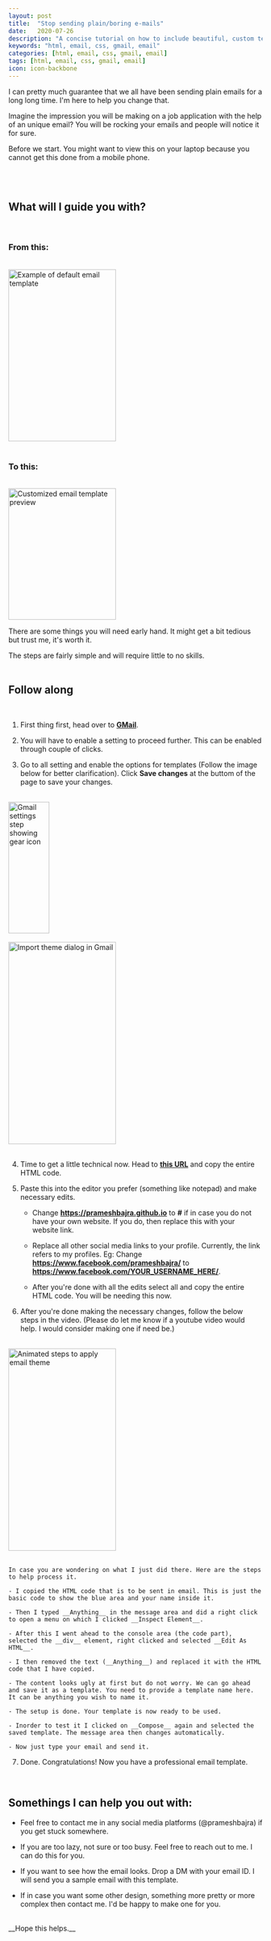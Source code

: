 ```yaml
---
layout: post
title:  "Stop sending plain/boring e-mails"
date:   2020-07-26
description: "A concise tutorial on how to include beautiful, custom templates to you personal email/gmail."
keywords: "html, email, css, gmail, email"
categories: [html, email, css, gmail, email]
tags: [html, email, css, gmail, email]
icon: icon-backbone
---
```


I can pretty much guarantee that we all have been sending plain emails for a long long time. I'm here to help you change that.

Imagine the impression you will be making on a job application with the help of an unique email? You will be rocking your emails and 
people will notice it for sure.

Before we start. You might want to view this on your laptop because you cannot get this done from a mobile phone.

<br><br>
<h2>What will I guide you with?</h2>
<br>
<h3>From this:</h3>
<br>
<img src="/static/assets/img/blog/emails/old-email.png" height = "340px" width="65%" alt="Example of default email template">    
<br><br>
<h3>To this:</h3>
<br>
<img src="/static/assets/img/blog/emails/new-email.png" height = "260px" width="65%" alt="Customized email template preview">    
<br>

There are some things you will need early hand. It might get a bit tedious but trust me, it's worth it.

The steps are fairly simple and will require little to no skills.
<br><br>
<h2>Follow along</h2>
<br>

1. First thing first, head over to **[GMail](https://mail.google.com/)**. 

2. You will have to enable a setting to proceed further. This can be enabled through couple of clicks.

3. Go to all setting and enable the options for templates (Follow the image below for better clarification). Click **Save changes** at the buttom of the page to save your changes.
<br><br>
<img src="/static/assets/img/blog/emails/step1.png" height = "260px" width="40%" alt="Gmail settings step showing gear icon">    
<br><br>
<img src="/static/assets/img/blog/emails/step2.png" height = "400px" width="65%" alt="Import theme dialog in Gmail">    
<br><br>

4. Time to get a little technical now. Head to **[this URL](https://gist.githubusercontent.com/prameshbajra/1b0bcfbfb22c6fc7dfb8102873cd4408/raw/ad0899e5ec12ce89b24504ec99171378083c0b5c/GmailTemplateFooter.html)** and copy the entire HTML code.

5. Paste this into the editor you prefer (something like notepad) and make necessary edits.

    - Change __https://prameshbajra.github.io__ to __#__ if in case you do not have your own website. If you do, then replace this with your website link.

    - Replace all other social media links to your profile. Currently, the link refers to my profiles. Eg: Change __https://www.facebook.com/prameshbajra/__ to __https://www.facebook.com/YOUR_USERNAME_HERE/__. 

    - After you're done with all the edits select all and copy the entire HTML code. You will be needing this now.

6. After you're done making the necessary changes, follow the below steps in the video. (Please do let me know if a youtube video would help. I would consider making one if need be.)
<br><br>
<img src="/static/assets/img/blog/emails/steps.gif" height = "400px" width="65%" alt="Animated steps to apply email theme">    
<br><br>

    In case you are wondering on what I just did there. Here are the steps to help process it.

    - I copied the HTML code that is to be sent in email. This is just the basic code to show the blue area and your name inside it.

    - Then I typed __Anything__ in the message area and did a right click to open a menu on which I clicked __Inspect Element__.

    - After this I went ahead to the console area (the code part), selected the __div__ element, right clicked and selected __Edit As HTML__.
  
    - I then removed the text (__Anything__) and replaced it with the HTML code that I have copied.

    - The content looks ugly at first but do not worry. We can go ahead and save it as a template. You need to provide a template name here. It can be anything you wish to name it.

    - The setup is done. Your template is now ready to be used.

    - Inorder to test it I clicked on __Compose__ again and selected the saved template. The message area then changes automatically. 

    - Now just type your email and send it.


7. Done. Congratulations! Now you have a professional email template.

<br>
<h2>Somethings I can help you out with:</h2> 

- Feel free to contact me in any social media platforms (@prameshbajra) if you get stuck somewhere.

- If you are too lazy, not sure or too busy. Feel free to reach out to me. I can do this for you.

- If you want to see how the email looks. Drop a DM with your email ID. I will send you a sample email with this template.

- If in case you want some other design, something more pretty or more complex then contact me. I'd be happy to make one for you.

 <br>
__Hope this helps.__

